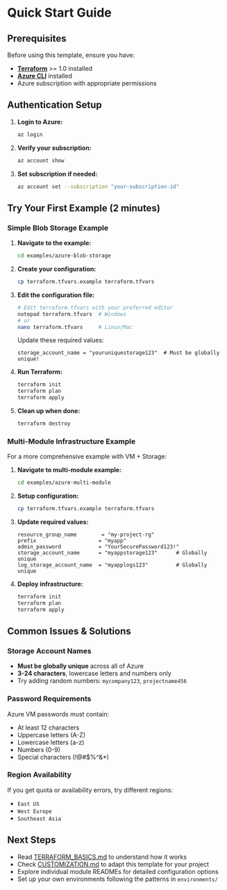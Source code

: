# Quick Start Guide

## Prerequisites

Before using this template, ensure you have:

- **[Terraform](https://terraform.io/downloads)** >= 1.0 installed
- **[Azure CLI](https://docs.microsoft.com/en-us/cli/azure/install-azure-cli)** installed
- Azure subscription with appropriate permissions

## Authentication Setup

1. **Login to Azure:**
   ```bash
   az login
   ```

2. **Verify your subscription:**
   ```bash
   az account show
   ```

3. **Set subscription if needed:**
   ```bash
   az account set --subscription "your-subscription-id"
   ```

## Try Your First Example (2 minutes)

### Simple Blob Storage Example

1. **Navigate to the example:**
   ```bash
   cd examples/azure-blob-storage
   ```

2. **Create your configuration:**
   ```bash
   cp terraform.tfvars.example terraform.tfvars
   ```

3. **Edit the configuration file:**
   ```bash
   # Edit terraform.tfvars with your preferred editor
   notepad terraform.tfvars  # Windows
   # or
   nano terraform.tfvars     # Linux/Mac
   ```

   Update these required values:
   ```hcl
   storage_account_name = "youruniquestorage123"  # Must be globally unique!
   ```

4. **Run Terraform:**
   ```bash
   terraform init
   terraform plan
   terraform apply
   ```

5. **Clean up when done:**
   ```bash
   terraform destroy
   ```

### Multi-Module Infrastructure Example

For a more comprehensive example with VM + Storage:

1. **Navigate to multi-module example:**
   ```bash
   cd examples/azure-multi-module
   ```

2. **Setup configuration:**
   ```bash
   cp terraform.tfvars.example terraform.tfvars
   ```

3. **Update required values:**
   ```hcl
   resource_group_name        = "my-project-rg"
   prefix                    = "myapp"
   admin_password            = "YourSecurePassword123!"
   storage_account_name      = "myappstorage123"      # Globally unique
   log_storage_account_name  = "myapplogs123"         # Globally unique
   ```

4. **Deploy infrastructure:**
   ```bash
   terraform init
   terraform plan
   terraform apply
   ```

## Common Issues & Solutions

### Storage Account Names
- **Must be globally unique** across all of Azure
- **3-24 characters**, lowercase letters and numbers only
- Try adding random numbers: `mycompany123`, `projectname456`

### Password Requirements
Azure VM passwords must contain:
- At least 12 characters
- Uppercase letters (A-Z)
- Lowercase letters (a-z)
- Numbers (0-9)
- Special characters (!@#$%^&*)

### Region Availability
If you get quota or availability errors, try different regions:
- `East US`
- `West Europe` 
- `Southeast Asia`

## Next Steps

- Read [TERRAFORM_BASICS.md](TERRAFORM_BASICS.md) to understand how it works
- Check [CUSTOMIZATION.md](CUSTOMIZATION.md) to adapt this template for your project
- Explore individual module READMEs for detailed configuration options
- Set up your own environments following the patterns in `environments/`